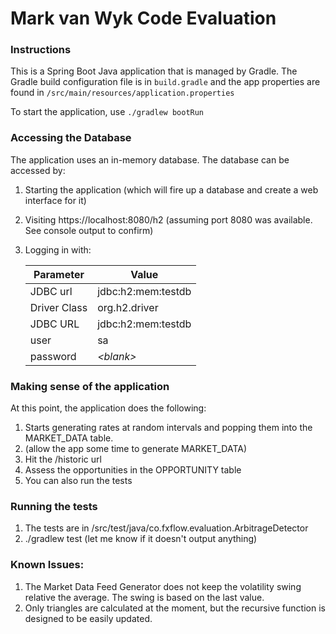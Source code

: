 # Mark van Wyk Code Evaluation

### Instructions

This is a Spring Boot Java application that is managed by Gradle. The Gradle build configuration file is in `build.gradle` and the app properties are found in `/src/main/resources/application.properties` 

To start the application, use `./gradlew bootRun`

### Accessing the Database
The application uses an in-memory database. The database can be accessed by:

1. Starting the application (which will fire up a database and create a web interface for it)
2. Visiting https://localhost:8080/h2 (assuming port 8080 was available. See console output to confirm)
3. Logging in with:

    | Parameter    | Value              |
    |--------------|--------------------|
    | JDBC url     | jdbc:h2:mem:testdb |
    | Driver Class | org.h2.driver      |
    | JDBC URL     | jdbc:h2:mem:testdb |
    | user         | sa                 |
    | password     | *&lt;blank&gt;*    |

### Making sense of the application

At this point, the application does the following:
1. Starts generating rates at random intervals and popping them into the MARKET_DATA table.
2. (allow the app some time to generate MARKET_DATA)
3. Hit the /historic url
4. Assess the opportunities in the OPPORTUNITY table
5. You can also run the tests

### Running the tests

1. The tests are in /src/test/java/co.fxflow.evaluation.ArbitrageDetector
2. ./gradlew test (let me know if it doesn't output anything)

### Known Issues:

1. The Market Data Feed Generator does not keep the volatility swing relative the average. The swing is based on the last value.
2. Only triangles are calculated at the moment, but the recursive function is designed to be easily updated. 
